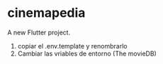 # cinemapedia

A new Flutter project.


1. copiar el .env.template y renombrarlo  
2. Cambiar las vriables de entorno (The movieDB)